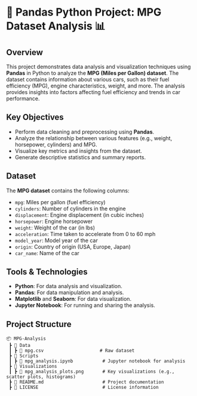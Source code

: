 # 🚗 Pandas Python Project: MPG Dataset Analysis 📊

## Overview  
This project demonstrates data analysis and visualization techniques using **Pandas** in Python to analyze the **MPG (Miles per Gallon) dataset**. The dataset contains information about various cars, such as their fuel efficiency (MPG), engine characteristics, weight, and more. The analysis provides insights into factors affecting fuel efficiency and trends in car performance.

## Key Objectives  
- Perform data cleaning and preprocessing using **Pandas**.
- Analyze the relationship between various features (e.g., weight, horsepower, cylinders) and MPG.
- Visualize key metrics and insights from the dataset.
- Generate descriptive statistics and summary reports.

## Dataset  
The **MPG dataset** contains the following columns:  
- `mpg`: Miles per gallon (fuel efficiency)  
- `cylinders`: Number of cylinders in the engine  
- `displacement`: Engine displacement (in cubic inches)  
- `horsepower`: Engine horsepower  
- `weight`: Weight of the car (in lbs)  
- `acceleration`: Time taken to accelerate from 0 to 60 mph  
- `model_year`: Model year of the car  
- `origin`: Country of origin (USA, Europe, Japan)  
- `car_name`: Name of the car  

## Tools & Technologies  
- **Python**: For data analysis and visualization.  
- **Pandas**: For data manipulation and analysis.  
- **Matplotlib** and **Seaborn**: For data visualization.  
- **Jupyter Notebook**: For running and sharing the analysis.  

## Project Structure  
```plaintext  
📦 MPG-Analysis  
 ┣ 📂 Data  
 ┃ ┣ 📜 mpg.csv                     # Raw dataset  
 ┣ 📂 Scripts  
 ┃ ┣ 📜 mpg_analysis.ipynb           # Jupyter notebook for analysis  
 ┣ 📂 Visualizations  
 ┃ ┣ 📜 mpg_analysis_plots.png       # Key visualizations (e.g., scatter plots, histograms)  
 ┣ 📜 README.md                      # Project documentation  
 ┣ 📜 LICENSE                        # License information  
